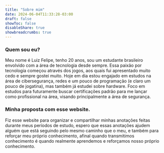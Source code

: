 ```yaml
---
title: "Sobre mim"
date: 2024-06-04T11:33:28-03:00
draft: false
showToc: false
disableShare: true
showbreadcrumbs: true
---
```


### Quem sou eu?

Meu nome é Luiz Felipe, tenho 20 anos, sou um estudante brasileiro envolvido com a área de tecnologia desde sempre. Essa paixão por tecnologia começou através dos jogos, aos quais fui apresentado
muito cedo e sempre gostei muito. Hoje em dia estou engajado em estudos na área de cibersegurança, redes e um pouco de programação (e claro um pouco de jogatina), mas também já estudei sobre hardware. Foco em estudos para futuramente buscar certificações padrão para me lançar como profissional na área, visando principalmente a área de segurança.

### Minha proposta com esse website.

Fiz esse website para organizar e compartilhar minhas anotações feitas durante meus períodos de estudo, espero que essas anotações ajudem alguém que está seguindo pelo mesmo caminho que o meu, e também para reforçar meu próprio conhecimento, afinal quando transmitimos conhecimento é quando realmente aprendemos e reforçamos nosso próprio conhecimento.
